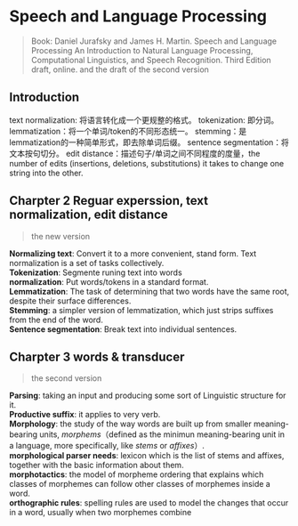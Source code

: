 # Speech and Language Processing
> Book: Daniel Jurafsky and James H. Martin. Speech and Language Processing An Introduction to Natural Language Processing, Computational Linguistics, and Speech Recognition. Third Edition draft, online.
> and the draft of the second version

## Introduction
text normalization: 将语言转化成一个更规整的格式。
tokenization: 即分词。
lemmatization：将一个单词/token的不同形态统一。
stemming：是lemmatization的一种简单形式，即去除单词后缀。
sentence segmentation：将文本按句切分。
edit distance：描述句子/单词之间不同程度的度量，the number of edits (insertions, deletions, substitutions) it takes to change one string into the other.

## Charpter 2 Reguar experssion, text normalization, edit distance
> the new version

__Normalizing text__: Convert it to a  more convenient, stand form. Text normalization is a set of tasks collectively.  
__Tokenization__: Segmente runing text into words  
__normalization__: Put words/tokens in a standard format.  
__Lemmatization__: The task of determining that two words have the same root, despite their surface differences.  
__Stemming__: a simpler version of lemmatization, which just strips suffixes from the end of the word.  
__Sentence segmentation__: Break text into individual sentences.

## Charpter 3 words & transducer
> the second version

__Parsing__: taking an input and producing some sort of Linguistic structure for it.  
__Productive suffix__: it applies to very verb.  
__Morphology__: the study of the way words are built up from smaller meaning-bearing units, *morphems*（defined as the minimun meaning-bearing unit in a language, more specifically, like *stems* or *affixes*）.  
__morphological parser needs__: lexicon which is the list of stems and affixes, together with the basic information about them.  
__morphotactics__: the model of morpheme ordering that explains which classes of morphemes can follow other classes of morphemes inside a word.  
__orthographic rules__: spelling rules are used to model the changes that occur in a word, usually when two morphemes combine  
